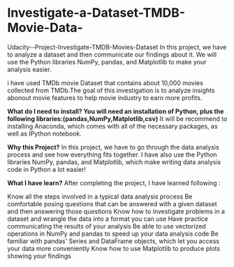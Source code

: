 # Investigate-a-Dataset-TMDB-Movie-Data-

Udacity--Project-Investigate-TMDB-Movies-Dataset
In this project, we have to analyze a dataset and then communicate our findings about it. We will use the Python libraries NumPy, pandas, and Matplotlib to make your analysis easier.

i have used TMDb movie Dataset that contains about 10,000 movies collected from TMDb.The goal of this investigation is to analyze insights abonout movie features to help movie industry to earn more profits. 

**What do I need to install? You will need an installation of Python, plus the following libraries:(pandas,NumPy,Matplotlib,csv)**
It will be recommend to installing Anaconda, which comes with all of the necessary packages, as well as IPython notebook.

**Why this Project?**
In this project, we have to go through the data analysis process and see how everything fits together. I have also use the Python libraries NumPy, pandas, and Matplotlib, which make writing data analysis code in Python a lot easier!

**What I have learn?**
After completing the project, I have learned following :

Know all the steps involved in a typical data analysis process
Be comfortable posing questions that can be answered with a given dataset and then answering those questions
Know how to investigate problems in a dataset and wrangle the data into a format you can use
Have practice communicating the results of your analysis
Be able to use vectorized operations in NumPy and pandas to speed up your data analysis code
Be familiar with pandas' Series and DataFrame objects, which let you access your data more conveniently
Know how to use Matplotlib to produce plots showing your findings
